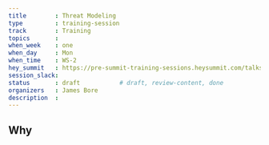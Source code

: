 ```yaml
---
title        : Threat Modeling 
type         : training-session
track        : Training
topics       : 
when_week    : one
when_day     : Mon
when_time    : WS-2
hey_summit   : https://pre-summit-training-sessions.heysummit.com/talks/threat-modeling/
session_slack:
status       : draft           # draft, review-content, done
organizers   : James Bore
description  : 
---
```


## Why

<!--Add intro-->
